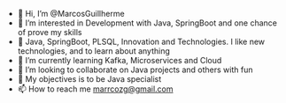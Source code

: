 - 👋 Hi, I’m @MarcosGuillherme
- 👀 I’m interested in Development with Java, SpringBoot and one chance of prove my skills
- 💙 Java, SpringBoot, PLSQL, Innovation and Technologies. I like new technologies, and to learn about anything
- 🌱 I’m currently learning Kafka, Microservices and Cloud
- 💞️ I’m looking to collaborate on Java projects and others with fun
- 🎯 My objectives is to be Java specialist
- 📫 How to reach me marrcozg@gmail.com

<!---
MarcosGuillherme/MarcosGuillherme is a ✨ special ✨ repository because its `README.md` (this file) appears on your GitHub profile.
You can click the Preview link to take a look at your changes.
--->
